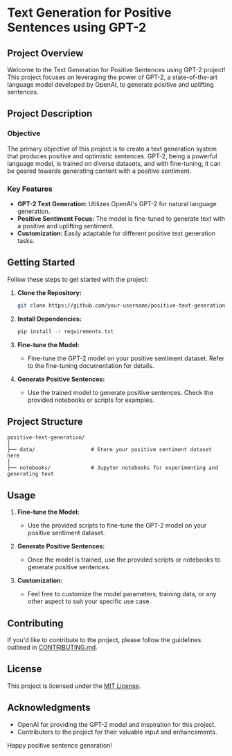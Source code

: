 # Text Generation for Positive Sentences using GPT-2

## Project Overview

Welcome to the Text Generation for Positive Sentences using GPT-2 project! This project focuses on leveraging the power of GPT-2, a state-of-the-art language model developed by OpenAI, to generate positive and uplifting sentences.

## Project Description

### Objective

The primary objective of this project is to create a text generation system that produces positive and optimistic sentences. GPT-2, being a powerful language model, is trained on diverse datasets, and with fine-tuning, it can be geared towards generating content with a positive sentiment.

### Key Features

- **GPT-2 Text Generation:** Utilizes OpenAI's GPT-2 for natural language generation.
- **Positive Sentiment Focus:** The model is fine-tuned to generate text with a positive and uplifting sentiment.
- **Customization:** Easily adaptable for different positive text generation tasks.

## Getting Started

Follow these steps to get started with the project:

1. **Clone the Repository:**
    ```bash
    git clone https://github.com/your-username/positive-text-generation.git
    ```

2. **Install Dependencies:**
    ```bash
    pip install -r requirements.txt
    ```

3. **Fine-tune the Model:**
    - Fine-tune the GPT-2 model on your positive sentiment dataset. Refer to the fine-tuning documentation for details.

4. **Generate Positive Sentences:**
    - Use the trained model to generate positive sentences. Check the provided notebooks or scripts for examples.

## Project Structure

```plaintext
positive-text-generation/
│
├── data/                  # Store your positive sentiment dataset here
│
├── notebooks/             # Jupyter notebooks for experimenting and generating text

```

## Usage

1. **Fine-tune the Model:**
    - Use the provided scripts to fine-tune the GPT-2 model on your positive sentiment dataset.

2. **Generate Positive Sentences:**
    - Once the model is trained, use the provided scripts or notebooks to generate positive sentences.

3. **Customization:**
    - Feel free to customize the model parameters, training data, or any other aspect to suit your specific use case.

## Contributing

If you'd like to contribute to the project, please follow the guidelines outlined in [CONTRIBUTING.md](CONTRIBUTING.md).

## License

This project is licensed under the [MIT License](LICENSE).

## Acknowledgments

- OpenAI for providing the GPT-2 model and inspiration for this project.
- Contributors to the project for their valuable input and enhancements.

Happy positive sentence generation!
